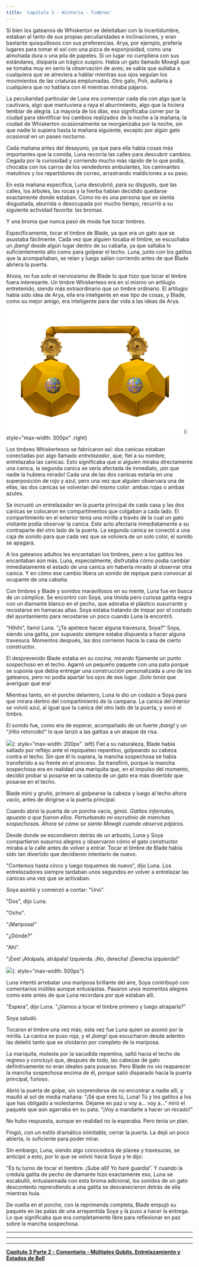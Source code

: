 ```yaml
---
title: 'Capítulo 3 - Historia - Timbres'
---
```





Si bien los gateanos de Whiskerton se deleitaban con la incertidumbre, estaban al tanto de sus propias peculiaridades e inclinaciones, y eran bastante quisquillosos con sus preferencias. Arya, por ejemplo, prefería lugares para tomar el sol con una pizca de esponjosidad, como una almohada dura o una pila de papeles. Si un lugar no cumpliera con sus estándares, disiparía un trágico suspiro. Había un gato llamado Mowgli que se tomaba muy en serio la observación de aves; se sabía que aullaba a cualquiera que se atreviera a hablar mientras sus ojos seguían los movimientos de las criaturas emplumadas. Otro gato, Poh, aullaría a cualquiera que *no* hablara con él mientras miraba pájaros.

La peculiaridad particular de Luna era comenzar cada día con algo que la cautivara, algo que mantuviera a raya el aburrimiento, algo que la hiciera temblar de alegría. La mayoría de los días, eso significaba correr por la ciudad para identificar los cambios realizados de la noche a la mañana; la ciudad de Whiskerton ocasionalmente se reorganizaba por la noche, sin que nadie lo supiera hasta la mañana siguiente, excepto por algún gato ocasional en un paseo nocturno. 

Cada mañana antes del desayuno, ya que para ella había cosas más importantes que la comida, Luna recorría las calles para descubrir cambios. Cegada por la curiosidad y corriendo mucho más rápido de lo que podía, chocaba con los carros de los vendedores ambulantes, los caminantes matutinos y los repartidores de correo, arrastrando maldiciones a su paso.

En esta mañana específica, Luna descubrió, para su disgusto, que las calles, los árboles, las rocas y la hierba habían decidido quedarse exactamente donde estaban. Como no es una persona que se sienta disgustada, aburrida o desocupada por mucho tiempo, recurrió a su siguiente actividad favorita: las bromas.

Y una broma que nunca pasó de moda fue tocar timbres.

Específicamente, tocar el timbre de Blade, ya que era un gato que se asustaba fácilmente. Cada vez que alguien tocaba el timbre, se escuchaba un *¡bang!* desde algún lugar dentro de su cabaña, ya que saltaba lo suficientemente alto como para golpear el techo. Luna, junto con los gatitos que la acompañaban, se reían y luego salían corriendo antes de que Blade abriera la puerta.

Ahora, no fue solo el nerviosismo de Blade lo que hizo que tocar el timbre fuera interesante. Un timbre Whiskerteso era en sí mismo un artilugio entretenido, siendo más extraordinario que un timbre ordinario. El artilugio había sido idea de Arya, ella era inteligente en ese tipo de cosas, y Blade, como su mejor amigo, era inteligente para dar vida a las ideas de Arya.

![](/assets/imgs/Doorbell_Animation.png){: style="max-width: 300px" .right}  

Los timbres Whiskertesos se fabricaron así: dos canicas estaban conectadas por algo llamado *entrelazador*, que, fiel a su nombre, entrelazaba las canicas. Esto significaba que si alguien miraba directamente una canica, la segunda canica se vería afectada de inmediato, ¡sin que nadie la hubiera mirado! Cada una de las dos canicas estaría en una superposición de rojo y azul, pero una vez que alguien observara una de ellas, las dos canicas se volverían del mismo color: ambas rojas o ambas azules.

Se incrustó un entrelazador en la puerta principal de cada casa y las dos canicas se colocaron en compartimentos que colgaban a cada lado. El compartimiento en el exterior tenía una mirilla a través de la cual un gato visitante podía observar la canica. Este acto afectaría inmediatamente a su contraparte del otro lado de la puerta. La segunda canica se conectó a una caja de sonido para que cada vez que se volviera de un solo color, el sonido se apagara.

A los gateanos adultos les encantaban los timbres, pero a los gatitos les encantaban aún más. Luna, especialmente, disfrutaba cómo podía cambiar inmediatamente el estado de una canica sin haberla mirado al observar otra canica. Y en cómo ese cambio libera un sonido de repique para convocar al ocupante de una cabaña.

Con timbres y Blade y sonidos maravillosos en su mente, Luna fue en busca de un cómplice. Se encontró con Soya, una tímida pero curiosa gatita negra con un diamante blanco en el pecho, que adoraba el plástico susurrante y recostarse en hamacas altas. Soya estaba tratando de trepar por el costado del ayuntamiento para recostarse un poco cuando Luna la encontró.

“Hihihi”, llamó Luna. “¿Te apetece hacer alguna travesura, Soya?” Soya, siendo una gatita, por supuesto siempre estaba dispuesta a hacer alguna travesura. Momentos después, las dos corrieron hacia la casa de cierto constructor.  

El desprevenido Blade estaba en su cocina, mirando fijamente un punto sospechoso en el techo. Agarró un pequeño paquete con una pata porque se suponía que debía entregar una construcción personalizada a uno de los gateanos, pero no podía apartar los ojos de ese lugar. ¡Solo *tenía* que averiguar qué era!

Mientras tanto, en el porche delantero, Luna le dio un codazo a Soya para que mirara dentro del compartimiento de la campana. La canica del interior se volvió azul, al igual que la canica del otro lado de la puerta, y sonó el timbre. 

El sonido fue, como era de esperar, acompañado de un fuerte *¡bang!* y un “¡Hilo retorcido!” lo que lanzó a las gatitas a un ataque de risa.

![](/assets/imgs/Ladybug_ceiling.png){: style="max-width: 200px" .left} Fiel a su naturaleza, Blade había saltado por reflejo ante el repiqueteo repentino, golpeando su cabeza contra el techo. Sin que él lo supiera, la mancha sospechosa se había transferido a su frente en el proceso. Se transfirió, porque la mancha sospechosa era en realidad una mariquita que, en el impulso del momento, decidió probar si posarse en la cabeza de un gato era más divertido que posarse en el techo.

Blade miró y gruñó, primero al golpearse la cabeza y luego al techo ahora vacío, antes de dirigirse a la puerta principal.
 
Cuando abrió la puerta de un porche vacío, gimió. *Gatitos infernales, apuesto a que fueron ellos. Perturbando mi escrutinio de manchas sospechosas. Ahora sé cómo se siente Mowgli cuando observa pájaros.*

Desde donde se escondieron detrás de un arbusto, Luna y Soya compartieron susurros alegres y observaron cómo el gato constructor miraba a la calle antes de volver a entrar. Tocar el timbre de Blade había sido tan divertido que decidieron intentarlo de nuevo.

"Contemos hasta cinco y luego toquemos de nuevo”, dijo Luna. Los entrelazadores siempre tardaban unos segundos en volver a entrelazar las canicas una vez que se activaban.
	
Soya asintió y comenzó a contar: "Uno".
	
"Dos", dijo Luna.
	
"Ocho".
	
"¡Mariposa!”
	
"¿Dónde?"
	
"Ahí".
	
"¡Eee! ¡Atrápala, atrápala! Izquierda. ¡No, derecha! ¡Derecha izquierda!” 


![](/assets/imgs/Soya_Luna_Full_Illustration.png){: style="max-width: 500px"}
	

Luna intentó arrebatar una mariposa brillante del aire, Soya contribuyó con comentarios inútiles aunque entusiastas. Pasaron unos momentos alegres como este antes de que Luna recordara por qué estaban allí.
	
"Espera”, dijo Luna. "¿Vamos a tocar el timbre primero y luego atraparla?" 
	
Soya saludó.
	
Tocaron el timbre una vez más; esta vez fue Luna quien se asomó por la mirilla. La canica se puso roja, y el *¡bang!* que escucharon desde adentro las deleitó tanto que se olvidaron por completo de la mariposa.
	
La mariquita, molesta por la sacudida repentina, saltó hacia el techo de regreso y concluyó que, después de todo, las cabezas de gato definitivamente *no* eran ideales para posarse. Pero Blade no vio reaparecer la mancha sospechosa encima de él, porque salió disparado hacia la puerta principal, furioso. 
	
Abrió la puerta de golpe, sin sorprenderse de no encontrar a nadie allí, y maulló al sol de media mañana: “¡Sé que eres tú, Luna! Tú y los gatitos a los que has obligado a molestarme. Déjame en paz o voy a... voy a...” miró el paquete que aún agarraba en su pata. “¡Voy a mandarte a hacer un recado!”
	
No hubo respuesta, aunque en realidad no la esperaba. Pero tenía un plan.

Fingió, con un estilo dramático inimitable, cerrar la puerta. La dejó un poco abierta, lo suficiente para poder mirar. 

Sin embargo, Luna, siendo algo conocedora de planes y travesuras, se anticipó a esto, por lo que se volvió hacia Soya y le dijo:

"Es tu turno de tocar el tiembre. ¡Sube allí! Yo haré guardia”. Y cuando la crédula gatita de pecho de diamante hizo exactamente eso, Luna se escabulló, entusiasmada con esta broma adicional, los sonidos de un gato descontento reprendiendo a una gatita se desvanecieron detrás de ella mientras huía.
	
De vuelta en el porche, con la reprimenda completa, Blade empujó su paquete en las patas de una arrepentida Soya y la puso a hacer la entrega. Lo que significaba que era completamente libre para reflexionar en paz sobre la mancha sospechosa.

_____________________________


_____________________________


_____________________________


**[Capítulo 3 Parte 2 - Comentario - Múltiples Qubits, Entrelazamiento y Estados de Bell](https://quantum-kittens-es.github.io/posts/CHAPTER-3-Part-2-Multiple-Qubits-Entanglement-and-Bell-States/)**

